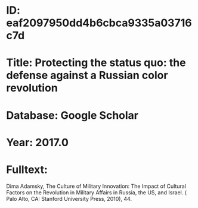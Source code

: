 # ID: eaf2097950dd4b6cbca9335a03716c7d
# Title: Protecting the status quo: the defense against a Russian color revolution
# Database: Google Scholar
# Year: 2017.0
# Fulltext:
Dima Adamsky, The Culture of Military Innovation: The Impact of Cultural Factors on the Revolution in Military Affairs in Russia, the US, and Israel. (
Palo Alto, CA: Stanford University Press, 2010), 44.